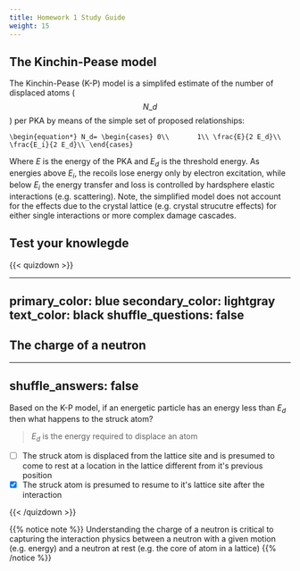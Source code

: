 ```yaml
---
title: Homework 1 Study Guide
weight: 15
---
```



## The Kinchin-Pease model

The Kinchin-Pease (K-P) model is a simplifed estimate of the number of displaced atoms ($$N\_d$$) per PKA by means of the simple set of proposed relationships:


`\begin{equation*}
N_d=
\begin{cases}
  0\\      
  1\\
  \frac{E}{2 E_d}\\
  \frac{E_i}{2 E_d}\\
\end{cases}`

Where $E$ is the energy of the PKA and $E_d$ is the threshold energy. As energies above $E_i$, the recoils lose energy only by electron excitation, while below $E_i$ the energy transfer and loss is controlled by hardsphere elastic interactions (e.g. scattering). Note, the simplified model does not account for the effects due to the crystal lattice (e.g. crystal strucutre effects) for either single interactions or more complex damage cascades.


## Test your knowlegde

{{< quizdown >}}

---
primary_color: blue
secondary_color: lightgray
text_color: black
shuffle_questions: false
---

## The charge of a neutron

---
shuffle_answers: false
---

Based on the K-P model, if an energetic particle has an energy less than $E_d$ then what happens to the struck atom?

> $E_d$ is the energy required to displace an atom

- [ ] The struck atom is displaced from the lattice site and is presumed to come to rest at a location in the lattice different from it's previous position
- [x] The struck atom is presumed to resume to it's lattice site after the interaction

{{< /quizdown >}}

{{% notice note %}}
Understanding the charge of a neutron is critical to capturing the interaction physics between a neutron with a given motion (e.g. energy) and a neutron at rest (e.g. the core of atom in a lattice)
{{% /notice %}}
